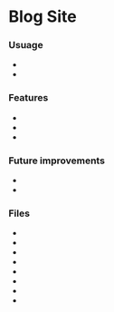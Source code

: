 # Blog Site
### Usuage
* 
* 
### Features
*
* 
*
### Future improvements
* 
* 
### Files
>
* 
*
* 
* 
* 
* 
* 
* 
